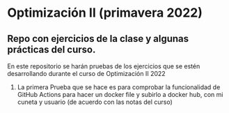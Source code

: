 # Optimización II (primavera 2022)
## Repo con ejercicios de la clase y algunas prácticas del curso.

En este repositorio se harán pruebas de los ejercicios que se estén desarrollando durante el curso de Optimización II 2022

1) La primera Prueba que se hace es para comprobar la funcionalidad de GitHub Actions para hacer un docker file y subirlo a docker hub, con mi cuneta y usuario (de acuerdo con las notas del curso)
